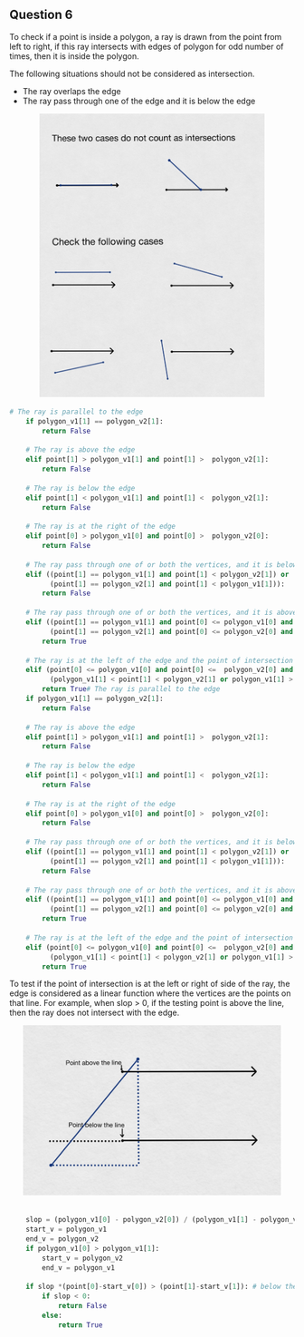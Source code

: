 ## Question 6

To check if a point is inside a polygon, a ray is drawn from the point from left to right, if this ray intersects with edges of polygon for odd number of times, then it is inside the polygon.

The following situations should not be considered as intersection.
* The ray overlaps the edge
* The ray pass through one of the edge and it is below the edge

<p align="center">
  <img src="q6_1.jpg" height=500 >
</p>


```python
# The ray is parallel to the edge
    if polygon_v1[1] == polygon_v2[1]:
        return False
    
    # The ray is above the edge
    elif point[1] > polygon_v1[1] and point[1] >  polygon_v2[1]:
        return False

    # The ray is below the edge
    elif point[1] < polygon_v1[1] and point[1] <  polygon_v2[1]:
        return False

    # The ray is at the right of the edge
    elif point[0] > polygon_v1[0] and point[0] >  polygon_v2[0]:
        return False

    # The ray pass through one of or both the vertices, and it is below the edge
    elif ((point[1] == polygon_v1[1] and point[1] < polygon_v2[1]) or
          (point[1] == polygon_v2[1] and point[1] < polygon_v1[1])):
        return False
    
    # The ray pass through one of or both the vertices, and it is above the edge
    elif ((point[1] == polygon_v1[1] and point[0] <= polygon_v1[0] and point[1] > polygon_v2[1]) or
          (point[1] == polygon_v2[1] and point[0] <= polygon_v2[0] and point[1] > polygon_v1[1])):        
        return True
    
    # The ray is at the left of the edge and the point of intersection is at the right of the ray
    elif (point[0] <= polygon_v1[0] and point[0] <=  polygon_v2[0] and
          (polygon_v1[1] < point[1] < polygon_v2[1] or polygon_v1[1] > point[1] > polygon_v2[1]) ):        
        return True# The ray is parallel to the edge
    if polygon_v1[1] == polygon_v2[1]:
        return False
    
    # The ray is above the edge
    elif point[1] > polygon_v1[1] and point[1] >  polygon_v2[1]:
        return False

    # The ray is below the edge
    elif point[1] < polygon_v1[1] and point[1] <  polygon_v2[1]:
        return False

    # The ray is at the right of the edge
    elif point[0] > polygon_v1[0] and point[0] >  polygon_v2[0]:
        return False

    # The ray pass through one of or both the vertices, and it is below the edge
    elif ((point[1] == polygon_v1[1] and point[1] < polygon_v2[1]) or
          (point[1] == polygon_v2[1] and point[1] < polygon_v1[1])):
        return False
    
    # The ray pass through one of or both the vertices, and it is above the edge
    elif ((point[1] == polygon_v1[1] and point[0] <= polygon_v1[0] and point[1] > polygon_v2[1]) or
          (point[1] == polygon_v2[1] and point[0] <= polygon_v2[0] and point[1] > polygon_v1[1])):        
        return True
    
    # The ray is at the left of the edge and the point of intersection is at the right of the ray
    elif (point[0] <= polygon_v1[0] and point[0] <=  polygon_v2[0] and
          (polygon_v1[1] < point[1] < polygon_v2[1] or polygon_v1[1] > point[1] > polygon_v2[1]) ):        
        return True
```


To test if the point of intersection is at the left or right of side of the ray, the edge is considered as a linear function where the vertices are the points on that line. For example, when slop > 0, if the testing point is above the line, then the ray does not intersect with the edge.

<p align="center">
  <img src="q6_2.jpg" height=300>
</p>

```python

    slop = (polygon_v1[0] - polygon_v2[0]) / (polygon_v1[1] - polygon_v2[1])
    start_v = polygon_v1
    end_v = polygon_v2
    if polygon_v1[0] > polygon_v1[1]:
        start_v = polygon_v2
        end_v = polygon_v1
        
    if slop *(point[0]-start_v[0]) > (point[1]-start_v[1]): # below the line
        if slop < 0:    
            return False
        else:
            return True
            
```



